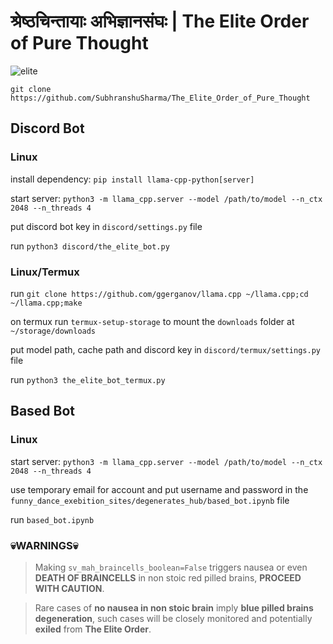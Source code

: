 # श्रेष्ठचिन्तायाः अभिज्ञानसंघः | The Elite Order of Pure Thought
![elite](https://github.com/SubhranshuSharma/The_Elite_Order_of_Pure_Thought/assets/84875500/0b61cf07-c546-4d88-86c1-c05b1b1696fe)

`git clone https://github.com/SubhranshuSharma/The_Elite_Order_of_Pure_Thought`

## Discord Bot

### Linux

install dependency: `pip install llama-cpp-python[server]`

start server: `python3 -m llama_cpp.server --model /path/to/model --n_ctx 2048 --n_threads 4`

put discord bot key in `discord/settings.py` file

run `python3 discord/the_elite_bot.py`


### Linux/Termux

run `git clone https://github.com/ggerganov/llama.cpp ~/llama.cpp;cd ~/llama.cpp;make`

on termux run `termux-setup-storage` to mount the `downloads` folder at `~/storage/downloads`

put model path, cache path and discord key in `discord/termux/settings.py` file

run `python3 the_elite_bot_termux.py`

## Based Bot

### Linux

start server: `python3 -m llama_cpp.server --model /path/to/model --n_ctx 2048 --n_threads 4`

use temporary email for account and put username and password in the `funny_dance_exebition_sites/degenerates_hub/based_bot.ipynb` file

run `based_bot.ipynb`

### 💀WARNINGS💀
> Making `sv_mah_braincells_boolean=False` triggers nausea or even **DEATH OF BRAINCELLS** in non stoic red pilled brains, **PROCEED WITH CAUTION**.

> Rare cases of **no nausea in non stoic brain** imply **blue pilled brains degeneration**, such cases will be closely monitored and potentially **exiled** from **The Elite Order**.
